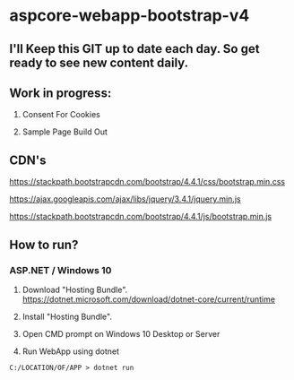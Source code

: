 # aspcore-webapp-bootstrap-v4

## I'll Keep this GIT up to date each day. So get ready to see new content daily.

## Work in progress:
1. Consent For Cookies

2. Sample Page Build Out

## CDN's

https://stackpath.bootstrapcdn.com/bootstrap/4.4.1/css/bootstrap.min.css

https://ajax.googleapis.com/ajax/libs/jquery/3.4.1/jquery.min.js

https://stackpath.bootstrapcdn.com/bootstrap/4.4.1/js/bootstrap.min.js

## How to run?

### ASP.NET / Windows 10 

1. Download "Hosting Bundle".
https://dotnet.microsoft.com/download/dotnet-core/current/runtime

2. Install "Hosting Bundle".

3. Open CMD prompt on Windows 10 Desktop or Server

4. Run WebApp using dotnet
```
C:/LOCATION/OF/APP > dotnet run
```
